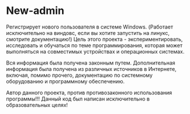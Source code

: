 # New-admin
Регистрирует нового пользователя в системе Windows. (Работает исключительно на виндовс, если вы хотите запустить на линукс, смотрите документацию!)
Цель этого проекта - экспериментировать, исследовать и обучаться по теме программирования, которая может выполняться на совместимых устройствах и операционных системах.

Вся информация была получена законным путем. Дополнительная информация была получена из различных источников в Интернете, включая, помимо прочего, документацию по системному оборудованию и программному обеспечению.

Автор данного проекта, против противозаконного использования программы!!! Данный код был написан исключительно в образовательных целях!
